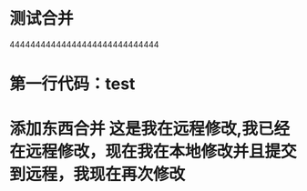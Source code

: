 # 测试合并
  44444444444444444444444444444
#  第一行代码：test

# 添加东西合并  这是我在远程修改,我已经在远程修改，现在我在本地修改并且提交到远程，我现在再次修改

